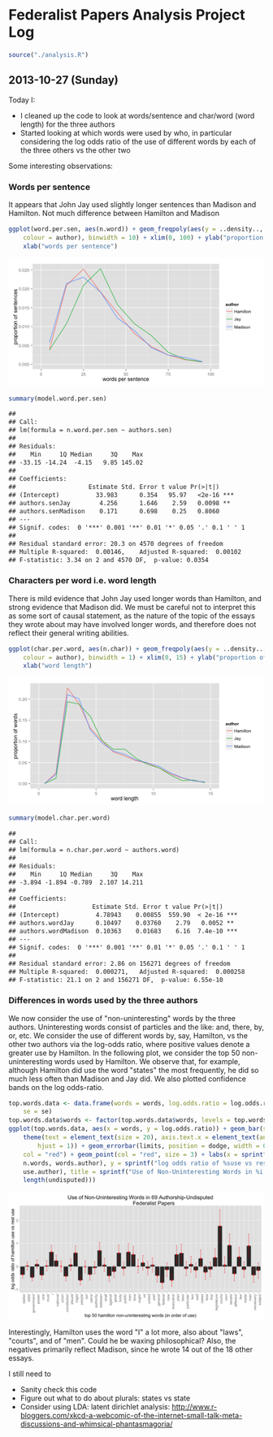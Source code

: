Federalist Papers Analysis Project Log
========================================================


```r
source("./analysis.R")
```


2013-10-27 (Sunday)
--------------------------------------------------------
Today I:

* I cleaned up the code to look at words/sentence and char/word (word length) for the three authors
* Started looking at which words were used by who, in particular considering the log odds ratio of the use of different words by each of the three others vs the other two

Some interesting observations:

### Words per sentence
It appears that John Jay used slightly longer sentences than Madison and Hamilton.  Not much difference between Hamilton and Madison


```r
ggplot(word.per.sen, aes(n.word)) + geom_freqpoly(aes(y = ..density.., group = author, 
    colour = author), binwidth = 10) + xlim(0, 100) + ylab("proportion of sentences") + 
    xlab("words per sentence")
```

![plot of chunk unnamed-chunk-2](figure/unnamed-chunk-2.png) 

```r
summary(model.word.per.sen)
```

```
## 
## Call:
## lm(formula = n.word.per.sen ~ authors.sen)
## 
## Residuals:
##    Min     1Q Median     3Q    Max 
## -33.15 -14.24  -4.15   9.85 145.02 
## 
## Coefficients:
##                    Estimate Std. Error t value Pr(>|t|)    
## (Intercept)          33.983      0.354   95.97   <2e-16 ***
## authors.senJay        4.256      1.646    2.59   0.0098 ** 
## authors.senMadison    0.171      0.698    0.25   0.8060    
## ---
## Signif. codes:  0 '***' 0.001 '**' 0.01 '*' 0.05 '.' 0.1 ' ' 1
## 
## Residual standard error: 20.3 on 4570 degrees of freedom
## Multiple R-squared:  0.00146,	Adjusted R-squared:  0.00102 
## F-statistic: 3.34 on 2 and 4570 DF,  p-value: 0.0354
```


### Characters per word i.e. word length
There is mild evidence that John Jay used longer words than Hamilton, and strong evidence that Madison did.  We must be careful not to interpret this as some sort of causal statement, as the nature of the topic of the essays they wrote about may have involved longer words, and therefore does not reflect their general writing abilities.

```r
ggplot(char.per.word, aes(n.char)) + geom_freqpoly(aes(y = ..density.., group = author, 
    colour = author), binwidth = 1) + xlim(0, 15) + ylab("proportion of words") + 
    xlab("word length")
```

![plot of chunk unnamed-chunk-3](figure/unnamed-chunk-3.png) 

```r
summary(model.char.per.word)
```

```
## 
## Call:
## lm(formula = n.char.per.word ~ authors.word)
## 
## Residuals:
##    Min     1Q Median     3Q    Max 
## -3.894 -1.894 -0.789  2.107 14.211 
## 
## Coefficients:
##                     Estimate Std. Error t value Pr(>|t|)    
## (Intercept)          4.78943    0.00855  559.90  < 2e-16 ***
## authors.wordJay      0.10497    0.03760    2.79   0.0052 ** 
## authors.wordMadison  0.10363    0.01683    6.16  7.4e-10 ***
## ---
## Signif. codes:  0 '***' 0.001 '**' 0.01 '*' 0.05 '.' 0.1 ' ' 1
## 
## Residual standard error: 2.86 on 156271 degrees of freedom
## Multiple R-squared:  0.000271,	Adjusted R-squared:  0.000258 
## F-statistic: 21.1 on 2 and 156271 DF,  p-value: 6.55e-10
```



### Differences in words used by the three authors
We now consider the use of "non-uninteresting" words by the three authors.  Uninteresting words consist of particles and the like: and, there, by, or, etc.  We consider the use of different words by, say, Hamilton, vs the other two authors via the log-odds ratio, where positive values denote a greater use by Hamilton.  In the following plot, we consider the top 50 non-uninteresting words used by Hamilton.  We observe that, for example, although Hamilton did use the word "states" the most frequently, he did so much less often than Madison and Jay did.  We also plotted confidence bands on the log odds-ratio.  


```r
top.words.data <- data.frame(words = words, log.odds.ratio = log.odds.ratio, 
    se = se)
top.words.data$words <- factor(top.words.data$words, levels = top.words.data$words)
ggplot(top.words.data, aes(x = words, y = log.odds.ratio)) + geom_bar(stat = "identity") + 
    theme(text = element_text(size = 20), axis.text.x = element_text(angle = 90, 
        hjust = 1)) + geom_errorbar(limits, position = dodge, width = 0.25, 
    col = "red") + geom_point(col = "red", size = 3) + labs(x = sprintf("top %i %snon-uninteresting words (in order of use)", 
    n.words, words.author), y = sprintf("log odds ratio of %suse vs rest use", 
    use.author), title = sprintf("Use of Non-Uninteresting Words in %i Authorship-Undisputed\n                  Federalist Papers", 
    length(undisputed)))
```

![plot of chunk unnamed-chunk-4](figure/unnamed-chunk-4.png) 

Interestingly, Hamilton uses the word "I" a lot more, also about "laws", "courts", and of "men".  Could he be waxing philosophical?  Also, the negatives primarily reflect Madison, since he wrote 14 out of the 18 other essays.  


I still need to
* Sanity check this code
* Figure out what to do about plurals:  states vs state
* Consider using LDA: latent dirichlet analysis: http://www.r-bloggers.com/xkcd-a-webcomic-of-the-internet-small-talk-meta-discussions-and-whimsical-phantasmagoria/
